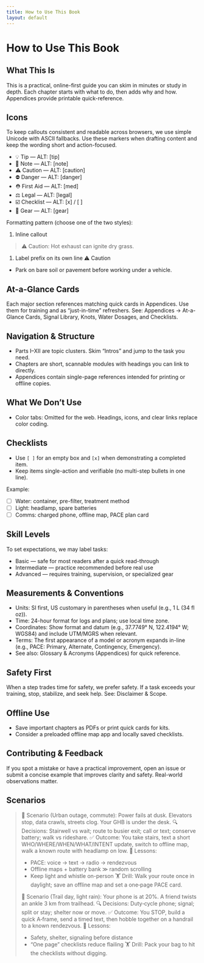 ```yaml
---
title: How to Use This Book
layout: default
---
```


# How to Use This Book

## What This Is
This is a practical, online-first guide you can skim in minutes or study in depth. Each chapter starts with what to do, then adds why and how. Appendices provide printable quick-reference.

## Icons
To keep callouts consistent and readable across browsers, we use simple Unicode with ASCII fallbacks. Use these markers when drafting content and keep the wording short and action-focused.

- 💡 Tip — ALT: [tip]
- 📝 Note — ALT: [note]
- ⚠️ Caution — ALT: [caution]
- ⛔ Danger — ALT: [danger]
- ⛑️ First Aid — ALT: [med]
- ⚖️ Legal — ALT: [legal]
- ☑️ Checklist — ALT: [x] / [ ]
- 🧰 Gear — ALT: [gear]

Formatting pattern (choose one of the two styles):

1. Inline callout
> ⚠️ Caution: Hot exhaust can ignite dry grass.

1. Label prefix on its own line
⚠️ Caution
- Park on bare soil or pavement before working under a vehicle.

## At-a-Glance Cards
Each major section references matching quick cards in Appendices. Use them for training and as “just-in-time” refreshers. See: Appendices → At-a-Glance Cards, Signal Library, Knots, Water Dosages, and Checklists.

## Navigation & Structure
- Parts I–XII are topic clusters. Skim “Intros” and jump to the task you need.
- Chapters are short, scannable modules with headings you can link to directly.
- Appendices contain single-page references intended for printing or offline copies.

## What We Don’t Use
- Color tabs: Omitted for the web. Headings, icons, and clear links replace color coding.

## Checklists
- Use `[ ]` for an empty box and `[x]` when demonstrating a completed item.
- Keep items single-action and verifiable (no multi-step bullets in one line).

Example:
- [ ] Water: container, pre-filter, treatment method
- [ ] Light: headlamp, spare batteries
- [ ] Comms: charged phone, offline map, PACE plan card

## Skill Levels
To set expectations, we may label tasks:
- Basic — safe for most readers after a quick read-through
- Intermediate — practice recommended before real use
- Advanced — requires training, supervision, or specialized gear

## Measurements & Conventions
- Units: SI first, US customary in parentheses when useful (e.g., 1 L (34 fl oz)).
- Time: 24-hour format for logs and plans; use local time zone.
- Coordinates: Show format and datum (e.g., 37.7749° N, 122.4194° W; WGS84) and include UTM/MGRS when relevant.
- Terms: The first appearance of a model or acronym expands in-line (e.g., PACE: Primary, Alternate, Contingency, Emergency).
- See also: Glossary & Acronyms (Appendices) for quick reference.

## Safety First
When a step trades time for safety, we prefer safety. If a task exceeds your training, stop, stabilize, and seek help. See: Disclaimer & Scope.

## Offline Use
- Save important chapters as PDFs or print quick cards for kits.
- Consider a preloaded offline map app and locally saved checklists.

## Contributing & Feedback
If you spot a mistake or have a practical improvement, open an issue or submit a concise example that improves clarity and safety. Real-world observations matter.

## Scenarios

> 🧭 Scenario (Urban outage, commute): Power fails at dusk. Elevators stop, data crawls, streets clog. Your GHB is under the desk.
> 🔍 Decisions: Stairwell vs wait; route to busier exit; call or text; conserve battery; walk vs rideshare.
> ✅ Outcome: You take stairs, text a short WHO/WHERE/WHEN/WHAT/INTENT update, switch to offline map, walk a known route with headlamp on low.
> 🧠 Lessons:
> - PACE: voice → text → radio → rendezvous
> - Offline maps + battery bank ≫ random scrolling
> - Keep light and whistle on-person
> 🏋️ Drill: Walk your route once in daylight; save an offline map and set a one‑page PACE card.
>
> 🧭 Scenario (Trail day, light rain): Your phone is at 20%. A friend twists an ankle 3 km from trailhead.
> 🔍 Decisions: Duty‑cycle phone; signal; split or stay; shelter now or move.
> ✅ Outcome: You STOP, build a quick A‑frame, send a timed text, then hobble together on a handrail to a known rendezvous.
> 🧠 Lessons:
> - Safety, shelter, signaling before distance
> - “One page” checklists reduce flailing
> 🏋️ Drill: Pack your bag to hit the checklists without digging.
